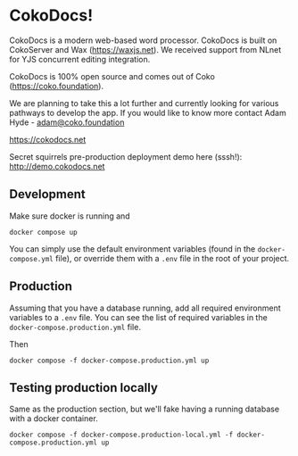 # CokoDocs!

CokoDocs is a modern web-based word processor. CokoDocs is built on CokoServer and Wax (https://waxjs.net). We received support from NLnet for YJS concurrent editing integration. 

CokoDocs is 100% open source and comes out of Coko (https://coko.foundation).

We are planning to take this a lot further and currently looking for various pathways to develop the app. If you would like to know more contact Adam Hyde - adam@coko.foundation

https://cokodocs.net

Secret squirrels pre-production deployment demo here (sssh!): http://demo.cokodocs.net

## Development

Make sure docker is running and
```
docker compose up
```

You can simply use the default environment variables (found in the `docker-compose.yml` file), or override them with a `.env` file in the root of your project.

## Production

Assuming that you have a database running, add all required environment variables to a `.env` file. You can see the list of required variables in the `docker-compose.production.yml` file.


Then
```
docker compose -f docker-compose.production.yml up
```

## Testing production locally

Same as the production section, but we'll fake having a running database with a docker container.

```
docker compose -f docker-compose.production-local.yml -f docker-compose.production.yml up
```
